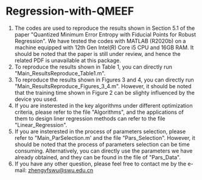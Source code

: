 # Regression-with-QMEEF
1. The codes are used to reproduce the results shown in Section 5.1 of the paper "Quantized Minimum Error Entropy with Fiducial Points for Robust     Regression". We have tested the codes with MATLAB (R2020b) on a machine equipped with 12th Gen Intel(R) Core i5 CPU and 16GB RAM. It should be noted that the paper is still under review, and hence the related PDF is unavailable at this package.  
2. To reproduce the results shown in Table 1, you can directly run "Main_ResultsReproduce_Table1.m".  
3. To reproduce the results shown in Figures 3 and 4, you can directly run "Main_ResultsReproduce_Figures_3_4.m". However, it should be noted that the training time   shown in Figure 2 can be slighty influenced by the device you used.  
4. If you are insterested in the key algorithms under different optimization criteria, please refer to the file "Algorithms", and the applications of them to design liner regression methods can refer to the file "Linear_Regression".  
5. If you are insterested in the process of parameters selection, please refer to "Main_ParSelection.m' and the file "Pars_Selection". However, it should be noted that the process of parameters selection can be time consuming. Alternatively, you can directly use the parameters we have already obtained, and they can be found in the file of "Pars_Data".  
6. If you have any other question, please feel free to contact me by the e-mail: zhengyfswu@swu.edu.cn
